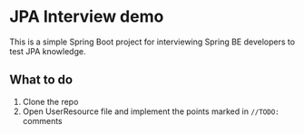 # JPA Interview demo

This is a simple Spring Boot project for interviewing Spring BE developers to test JPA knowledge.

## What to do

1. Clone the repo
2. Open UserResource file and implement the points marked in `//TODO:` comments
